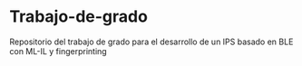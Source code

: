 # Trabajo-de-grado
Repositorio del trabajo de grado para el desarrollo de un IPS basado en BLE con ML-IL y fingerprinting
